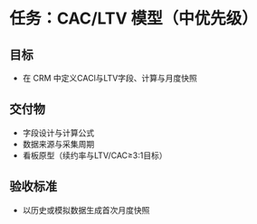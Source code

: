 # 任务：CAC/LTV 模型（中优先级）

## 目标
- 在 CRM 中定义CACl与LTV字段、计算与月度快照

## 交付物
- 字段设计与计算公式
- 数据来源与采集周期
- 看板原型（续约率与LTV/CAC≥3:1目标）

## 验收标准
- 以历史或模拟数据生成首次月度快照